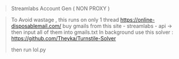 > Streamlabs Account Gen ( NON PROXY )

> To Avoid wastage , this runs on only 1 thread
> https://online-disposablemail.com/
> buy gmails from this site - streamlabs - api -> then input all of them into gmails.txt
> In background use this solver : https://github.com/Theyka/Turnstile-Solver
>
> then run lol.py

